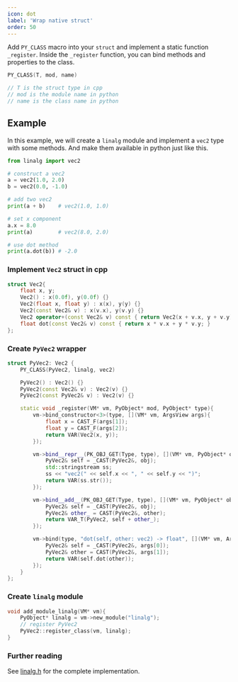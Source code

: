 ```yaml
---
icon: dot
label: 'Wrap native struct'
order: 50
---
```


Add `PY_CLASS` macro into your `struct` and implement a static function `_register`.
Inside the `_register` function, you can bind methods and properties to the class.

```cpp
PY_CLASS(T, mod, name)

// T is the struct type in cpp
// mod is the module name in python
// name is the class name in python
```

## Example

In this example, we will create a `linalg` module
and implement a `vec2` type with some methods.
And make them available in python just like this.

```python
from linalg import vec2

# construct a vec2
a = vec2(1.0, 2.0)
b = vec2(0.0, -1.0)

# add two vec2
print(a + b)    # vec2(1.0, 1.0)

# set x component
a.x = 8.0
print(a)        # vec2(8.0, 2.0)

# use dot method
print(a.dot(b)) # -2.0
```

### Implement `Vec2` struct in cpp

```cpp
struct Vec2{
    float x, y;
    Vec2() : x(0.0f), y(0.0f) {}
    Vec2(float x, float y) : x(x), y(y) {}
    Vec2(const Vec2& v) : x(v.x), y(v.y) {}
    Vec2 operator+(const Vec2& v) const { return Vec2(x + v.x, y + v.y); }
    float dot(const Vec2& v) const { return x * v.x + y * v.y; }
};
```

### Create `PyVec2` wrapper

```cpp
struct PyVec2: Vec2 {
    PY_CLASS(PyVec2, linalg, vec2)

    PyVec2() : Vec2() {}
    PyVec2(const Vec2& v) : Vec2(v) {}
    PyVec2(const PyVec2& v) : Vec2(v) {}

    static void _register(VM* vm, PyObject* mod, PyObject* type){
        vm->bind_constructor<3>(type, [](VM* vm, ArgsView args){
            float x = CAST_F(args[1]);
            float y = CAST_F(args[2]);
            return VAR(Vec2(x, y));
        });

        vm->bind__repr__(PK_OBJ_GET(Type, type), [](VM* vm, PyObject* obj){
            PyVec2& self = _CAST(PyVec2&, obj);
            std::stringstream ss;
            ss << "vec2(" << self.x << ", " << self.y << ")";
            return VAR(ss.str());
        });

        vm->bind__add__(PK_OBJ_GET(Type, type), [](VM* vm, PyObject* obj, PyObject* other){
            PyVec2& self = _CAST(PyVec2&, obj);
            PyVec2& other_ = CAST(PyVec2&, other);
            return VAR_T(PyVec2, self + other_);
        });

        vm->bind(type, "dot(self, other: vec2) -> float", [](VM* vm, ArgsView args){
            PyVec2& self = _CAST(PyVec2&, args[0]);
            PyVec2& other = CAST(PyVec2&, args[1]);
            return VAR(self.dot(other));
        });
    }
};
```

### Create `linalg` module

```cpp
void add_module_linalg(VM* vm){
    PyObject* linalg = vm->new_module("linalg");
    // register PyVec2
    PyVec2::register_class(vm, linalg);
}
```

### Further reading

See [linalg.h](https://github.com/blueloveTH/pocketpy/blob/main/src/linalg.h) for the complete implementation.